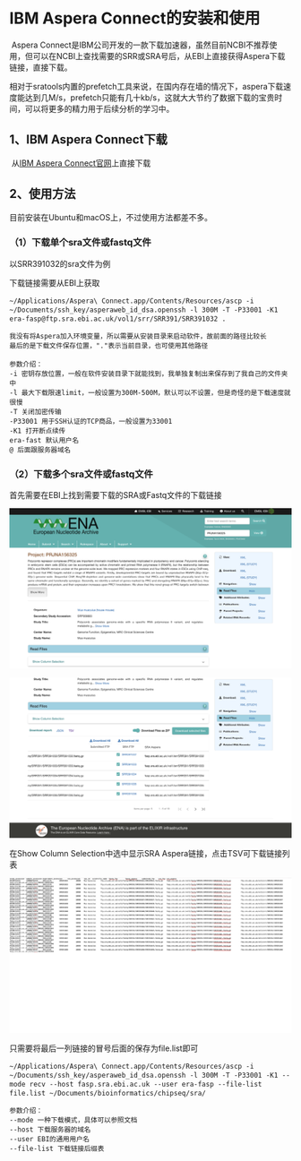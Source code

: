# IBM Aspera Connect的安装和使用

​	Aspera Connect是IBM公司开发的一款下载加速器，虽然目前NCBI不推荐使用，但可以在NCBI上查找需要的SRR或SRA号后，从EBI上直接获得Aspera下载链接，直接下载。

​	相对于sratools内置的prefetch工具来说，在国内存在墙的情况下，aspera下载速度能达到几M/s，prefetch只能有几十kb/s，这就大大节约了数据下载的宝贵时间，可以将更多的精力用于后续分析的学习中。		

## 1、IBM Aspera Connect下载

​	从[IBM Aspera Connect官网](https://www.ibm.com/aspera/connect/)上直接下载

## 2、使用方法

目前安装在Ubuntu和macOS上，不过使用方法都差不多。

### （1）下载单个sra文件或fastq文件

以SRR391032的sra文件为例

下载链接需要从EBI上获取

```shell
~/Applications/Aspera\ Connect.app/Contents/Resources/ascp -i ~/Documents/ssh_key/asperaweb_id_dsa.openssh -l 300M -T -P33001 -K1 era-fasp@ftp.sra.ebi.ac.uk/vol1/srr/SRR391/SRR391032 .
```

```shell
我没有将Aspera加入环境变量，所以需要从安装目录来启动软件，故前面的路径比较长
最后的是下载文件保存位置，"."表示当前目录，也可使用其他路径

参数介绍：
-i 密钥存放位置，一般在软件安装目录下就能找到，我单独复制出来保存到了我自己的文件夹中
-l 最大下载限速limit，一般设置为300M-500M，默认可以不设置，但是奇怪的是下载速度就很慢
-T 关闭加密传输
-P33001 用于SSH认证的TCP商品，一般设置为33001
-K1 打开断点续传
era-fast 默认用户名
@ 后面跟服务器域名
```



### （2）下载多个sra文件或fastq文件

首先需要在EBI上找到需要下载的SRA或Fastq文件的下载链接

![image-20210206095146890](image-20210206095146890.png)

![image-20210206095251020](image-20210206095251020.png)



在Show Column Selection中选中显示SRA Aspera链接，点击TSV可下载链接列表

![image-20210206095502997](image-20210206095502997.png)

只需要将最后一列链接的冒号后面的保存为file.list即可

```shell
~/Applications/Aspera\ Connect.app/Contents/Resources/ascp -i ~/Documents/ssh_key/asperaweb_id_dsa.openssh -l 300M -T -P33001 -K1 --mode recv --host fasp.sra.ebi.ac.uk --user era-fasp --file-list file.list ~/Documents/bioinformatics/chipseq/sra/ 
```

```shell
参数介绍：
--mode 一种下载模式，具体可以参照文档
--host 下载服务器的域名
--user EBI的通用用户名
--file-list 下载链接后缀表
```

